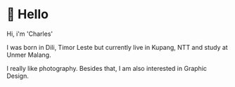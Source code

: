 # 👋 Hello

Hi, i'm 'Charles'

I was born in Dili, Timor Leste but currently live in Kupang, NTT and study at Unmer Malang. 

I really like photography. Besides that, I am also interested in Graphic Design.
